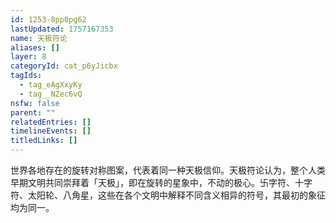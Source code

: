 ```yaml
---
id: 1253-8pp0pg62
lastUpdated: 1757167353
name: 天极符论
aliases: []
layer: 8
categoryId: cat_p6yJicbx
tagIds:
  - tag_eAgXxyKy
  - tag__NZec6vQ
nsfw: false
parent: ""
relatedEntries: []
timelineEvents: []
titledLinks: []
---
```


世界各地存在的旋转对称图案，代表着同一种天极信仰。天极符论认为，整个人类早期文明共同崇拜着「天极」，即在旋转的星象中，不动的极心。卐字符、十字符、太阳轮、八角星，这些在各个文明中解释不同含义相异的符号，其最初的象征均为同一。